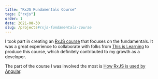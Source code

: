 ```yaml
---
title: "RxJS Fundamentals Course"
tags: ["rxjs"]
order: 1
date: 2021-08-30
slug: /projects#rxjs-fundamentals-course
---
```


I took part in creating an [RxJS course](https://this-is-learning.github.io/rxjs-fundamentals-course/) that focuses on the fundamentals. It was a great experience to collaborate with folks from [This is Learning](https://github.com/this-is-learning) to produce this course, which definitely contributed to my growth as a developer.

The part of the course I was involved the most is [How RxJS is used by Angular](https://this-is-learning.github.io/rxjs-fundamentals-course/docs/part-4).